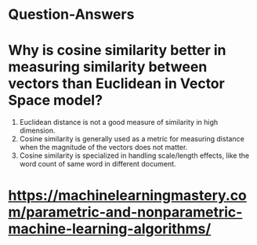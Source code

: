 # Question-Answers
# Why is cosine similarity better in measuring similarity between vectors than Euclidean in Vector Space model?
1. Euclidean distance is not a good measure of similarity in high dimension.
2. Cosine similarity is generally used as a metric for measuring distance when the magnitude of the vectors does not matter.
3. Cosine similarity is specialized in handling scale/length effects, like the word count of  same word in different document.

# https://machinelearningmastery.com/parametric-and-nonparametric-machine-learning-algorithms/
